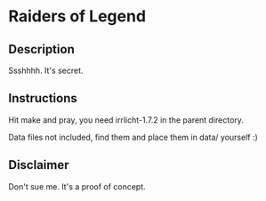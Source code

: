 Raiders of Legend
=================

Description
-----------

Ssshhhh. It's secret.

Instructions
------------

Hit make and pray, you need irrlicht-1.7.2 in the parent directory.

Data files not included, find them and place them in data/ yourself :)

Disclaimer
----------

Don't sue me. It's a proof of concept.
